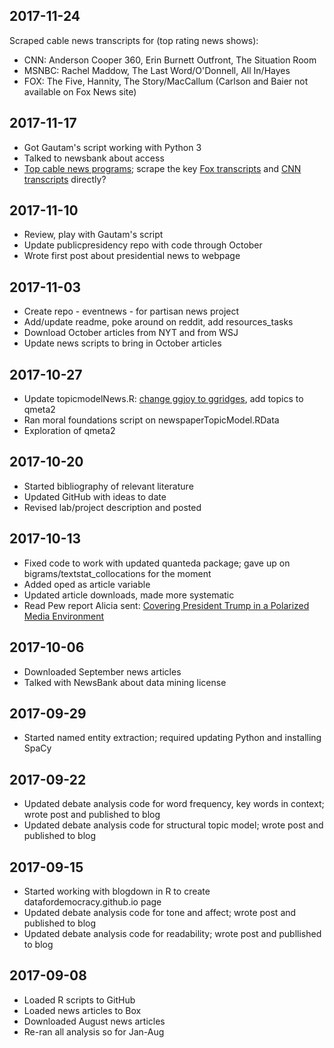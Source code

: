 ## 2017-11-24
Scraped cable news transcripts for (top rating news shows):
* CNN: Anderson Cooper 360, Erin Burnett Outfront, The Situation Room
* MSNBC: Rachel Maddow, The Last Word/O'Donnell, All In/Hayes
* FOX: The Five, Hannity, The Story/MacCallum (Carlson and Baier not available on Fox News site)

## 2017-11-17

* Got Gautam's script working with Python 3
* Talked to newsbank about access
* [Top cable news programs](http://www.adweek.com/tvnewser/the-top-cable-news-programs-of-may-2017/330624); scrape the key [Fox transcripts](http://www.foxnews.com/on-air/the-five/transcripts) and [CNN transcripts](http://www.cnn.com/TRANSCRIPTS/) directly?

## 2017-11-10

* Review, play with Gautam's script
* Update publicpresidency repo with code through October
* Wrote first post about presidential news to webpage

## 2017-11-03

* Create repo - eventnews - for partisan news project
* Add/update readme, poke around on reddit, add resources_tasks 
* Download October articles from NYT and from WSJ
* Update news scripts to bring in October articles

## 2017-10-27

* Update topicmodelNews.R: [change ggjoy to ggridges](http://serialmentor.com/blog/2017/9/15/goodbye-joyplots), add topics to qmeta2
* Ran moral foundations script on newspaperTopicModel.RData
* Exploration of qmeta2

## 2017-10-20

* Started bibliography of relevant literature
* Updated GitHub with ideas to date
* Revised lab/project description and posted

## 2017-10-13

* Fixed code to work with updated quanteda package; gave up on bigrams/textstat_collocations for the moment
* Added oped as article variable
* Updated article downloads, made more systematic
* Read Pew report Alicia sent: [Covering President Trump in a Polarized Media Environment](http://www.journalism.org/2017/10/02/covering-president-trump-in-a-polarized-media-environment/)

## 2017-10-06

* Downloaded September news articles
* Talked with NewsBank about data mining license

## 2017-09-29

* Started named entity extraction; required updating Python and installing SpaCy

## 2017-09-22

* Updated debate analysis code for word frequency, key words in context; wrote post and published to blog
* Updated debate analysis code for structural topic model; wrote post and published to blog

## 2017-09-15

* Started working with blogdown in R to create datafordemocracy.github.io page
* Updated debate analysis code for tone and affect; wrote post and published to blog
* Updated debate analysis code for readability; wrote post and publlished to blog

## 2017-09-08

* Loaded R scripts to GitHub
* Loaded news articles to Box
* Downloaded August news articles
* Re-ran all analysis so for Jan-Aug
